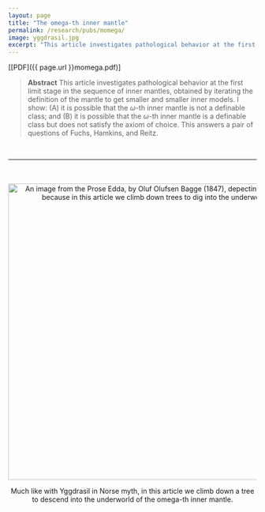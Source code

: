 ```yaml
---
layout: page
title: "The omega-th inner mantle"
permalink: /research/pubs/momega/	
image: yggdrasil.jpg
excerpt: "This article investigates pathological behavior at the first limit stage in the sequence of inner mantles..."
---
```


[[PDF]({{ page.url }}momega.pdf)] 

> **Abstract** This article investigates pathological behavior at the first limit stage in the sequence of inner mantles, obtained by iterating the definition of the mantle to get smaller and smaller inner models. I show: (A) it is possible that the $\omega$-th inner mantle is not a definable class; and (B) it is possible that the $\omega$-th inner mantle is a definable class but does not satisfy the axiom of choice. This answers a pair of questions of Fuchs, Hamkins, and Reitz.

<br/>

----

<br>

<br>

<center>
<img src="yggdrasil.jpg" width="600" alt="An image from the Prose Edda, by Oluf Olufsen Bagge (1847), depecting Yggdrasil, because in this article we climb down trees to dig into the underworld.">

Much like with Yggdrasil in Norse myth, in this article we climb down a tree to descend into the underworld of the omega-th inner mantle.
</center>
